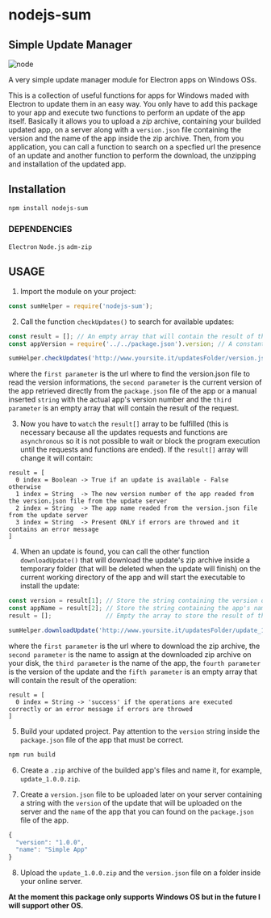 # nodejs-sum
## Simple Update Manager
![node](https://img.shields.io/node/v/passport.svg?style=plastic)

A very simple update manager module for Electron apps on Windows OSs.

This is a collection of useful functions for apps for Windows maded with Electron to update them in an easy way. You only have to add this package to your app and execute two functions to perform an update of the app itself.
Basically it allows you to upload a *zip* archive, containing your builded updated app, on a server along with a `version.json` file containing the version and the name of the app inside the zip archive. Then, from you application, you can call a function to search on a specfied url the presence of an update and another function to perform the download, the unzipping and installation of the updated app.

## Installation
```bash
npm install nodejs-sum
```

### DEPENDENCIES
`Electron`
`Node.js`
`adm-zip`

## USAGE
1. Import the module on your project:
```javascript
const sumHelper = require('nodejs-sum');
```
2. Call the function `checkUpdates()` to search for available updates:
```javascript
const result = []; // An empty array that will contain the result of the request
const appVersion = require('../../package.json').version; // A constant with the app version readed directly from the package.json file of the app (pay attention at the path of your package.json file that may not corresponds to the one of this example)

sumHelper.checkUpdates('http://www.yoursite.it/updatesFolder/version.json', appVersion, result); // Search for updates
```
where the `first parameter` is the url where to find the version.json file to read the version informations, the `second parameter` is the current version of the app retrieved directly from the `package.json` file of the app or a manual inserted `string` with the actual app's version number and the `third parameter` is an empty array that will contain the result of the request.

3. Now you have to `watch` the `result[]` array to be fulfilled (this is necessary because all the updates requests and functions are `asynchronous` so it is not possible to wait or block the program execution until the requests and functions are ended). If the `result[]` array will change it will contain:
```
result = [
  0 index = Boolean -> True if an update is available - False otherwise
  1 index = String  -> The new version number of the app readed from the version.json file from the update server
  2 index = String  -> The app name readed from the version.json file from the update server
  3 index = String  -> Present ONLY if errors are throwed and it contains an error message
]
```
4. When an update is found, you can call the other function `downloadUpdate()` that will download the update's zip archive inside a temporary folder (that will be deleted when the update will finish) on the current working directory of the app and will start the executable to install the update:
```javascript
const version = result[1]; // Store the string containing the version of the update
const appName = result[2]; // Store the string containing the app's name
result = [];               // Empty the array to store the result of the next async function

sumHelper.downloadUpdate('http://www.yoursite.it/updatesFolder/update_1.0.0.zip', 'update.zip', appName, version, result);
```
where the `first parameter` is the url where to download the zip archive, the `second parameter` is the name to assign at the downloaded zip archive on your disk, the `third parameter` is the name of the app, the `fourth parameter` is the version of the update and the `fifth parameter` is an empty array that will contain the result of the operation:
```
result = [
  0 index = String -> 'success' if the operations are executed correctly or an error message if errors are throwed
]
```
5. Build your updated project. Pay attention to the `version` string inside the `package.json` file of the app that must be correct.
```bash
npm run build
```
6. Create a `.zip` archive of the builded app's files and name it, for example, `update_1.0.0.zip`.

7. Create a `version.json` file to be uploaded later on your server containing a string with the `version` of the update that will be uploaded on the server and the `name` of the app that you can found on the `package.json` file of the app.
```javascript
{
  "version": "1.0.0",
  "name": "Simple App"
}
```
8. Upload the `update_1.0.0.zip` and the `version.json` file on a folder inside your online server.

**At the moment this package only supports Windows OS but in the future I will support other OS.**


